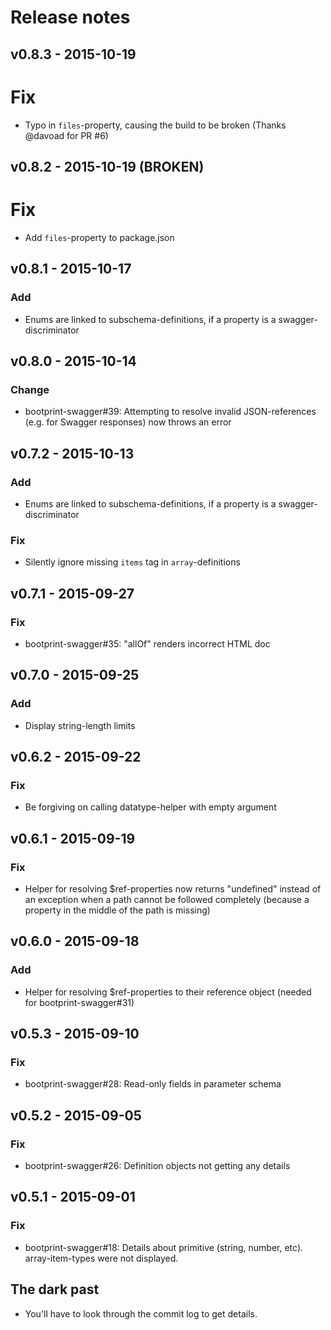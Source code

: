 # Release notes

## v0.8.3 - 2015-10-19

# Fix

* Typo in `files`-property, causing the build to be broken (Thanks @davoad for PR #6)

## v0.8.2 - 2015-10-19 (BROKEN)

# Fix

* Add `files`-property to package.json

## v0.8.1 - 2015-10-17

### Add

* Enums are linked to subschema-definitions, if a property is a swagger-discriminator

## v0.8.0 - 2015-10-14

### Change

* bootprint-swagger#39: Attempting to resolve invalid JSON-references (e.g. for Swagger responses) 
  now throws an error

## v0.7.2 - 2015-10-13 

### Add

* Enums are linked to subschema-definitions, if a property is a swagger-discriminator 

### Fix

* Silently ignore missing `items` tag in `array`-definitions

## v0.7.1 - 2015-09-27
### Fix

* bootprint-swagger#35: "allOf" renders incorrect HTML doc

## v0.7.0 - 2015-09-25
### Add

* Display string-length limits

## v0.6.2 - 2015-09-22
### Fix 

* Be forgiving on calling datatype-helper with empty argument

## v0.6.1 - 2015-09-19
### Fix

* Helper for resolving $ref-properties now returns "undefined" instead of an exception
  when a path cannot be followed completely (because a property in the middle of the path 
  is missing)

## v0.6.0 - 2015-09-18
### Add

* Helper for resolving $ref-properties to their reference object (needed for bootprint-swagger#31)

## v0.5.3 - 2015-09-10
### Fix

* bootprint-swagger#28: Read-only fields in parameter schema

## v0.5.2 - 2015-09-05
### Fix

* bootprint-swagger#26: Definition objects not getting any details

## v0.5.1 - 2015-09-01
### Fix

* bootprint-swagger#18: Details about primitive (string, number, etc). array-item-types were not displayed.

## The dark past

* You'll have to look through the commit log to get details.

